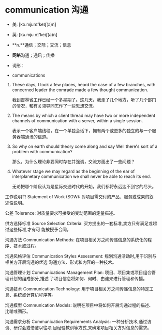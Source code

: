 # communication 沟通

- 美: [kə.mjunɪ'keɪʃ(ə)n] 
- 英: [kə.mjuːnɪ'keɪʃ(ə)n] 

- **n.**通信；交际；交流；信息
- **网络**沟通；通讯；传播

- 词形：

- communications

1. These days, I took a few places, heard the case of a few branches, with concerned leader the comrade made a few thought communication. 

   我到吉林省工作已经一个多星期了。这几天，我走了几个地方，听了几个部门的情况，和有关领导同志作了一些思想交流。

    

2. The means by which a client thread may have two or more independent channels of communication with a server, within a single session. 

   表示一个客户端线程，在一个单独会话下，拥有两个或更多的独立的与一个服务器端通讯的信道。

    

3. So why on earth should theory come along and say Well there's sort of a problem with communication? 

   那么，为什么理论非要同时存在并强调，交流方面出了一些问题？

    

4. Whatever stage we may regard as the beginning of the ear of interplanetary communication we shall never be able to reach its end. 

   无论把哪个阶段认为是星际交通时代的开始，我们都将永远达不到它的尽头。

    

工作说明书 Statement of Work (SOW): 对项目需交付的产品、服务或成果的叙述性说明。

公差 Tolerance: 对质量要求可接受的变动范围的定量描述。

供方选择标准 Source Selection Criteria: 买方提出的一套标准,卖方只有满足或超过这些标准,才有可
能被授予合同。

沟通方法 Communication Methods: 在项目相关方之间传递信息的系统化的程序、技术或过程。

沟通风格评估 Communication Styles Assessment: 规划沟通活动时,用于识别与相关方开展沟通的优选
沟通方法、形式和内容的一种技术。

沟通管理计划 Communications Management Plan: 项目、项目集或项目组合管理计划的组成部分,描述
了项目信息将如何、何时、由谁来进行管理和传播。

沟通技术 Communication Technology: 用于项目相关方之间传递信息的特定工具、系统或计算机程序等。

沟通模型 Communication Models: 说明在项目中将如何开展沟通过程的描述、比喻或图形。

沟通需求分析 Communication Requirements Analysis: 一种分析技术,通过访谈、研讨会或借鉴以往项
目经验教训等方式,来确定项目相关方对信息的需求。
